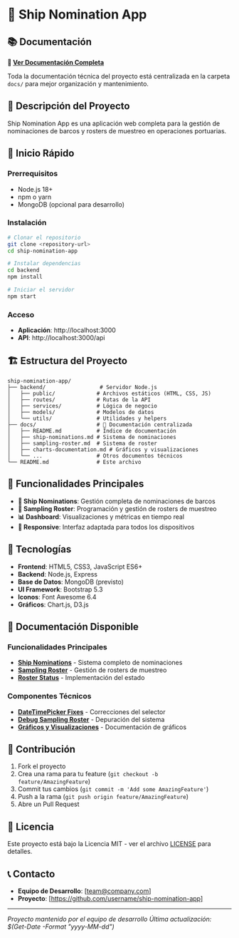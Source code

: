 # 🚢 Ship Nomination App

## 📚 Documentación

**📖 [Ver Documentación Completa](./docs/README.md)**

Toda la documentación técnica del proyecto está centralizada en la carpeta `docs/` para mejor organización y mantenimiento.

## 🎯 Descripción del Proyecto

Ship Nomination App es una aplicación web completa para la gestión de nominaciones de barcos y rosters de muestreo en operaciones portuarias.

## 🚀 Inicio Rápido

### Prerrequisitos
- Node.js 18+ 
- npm o yarn
- MongoDB (opcional para desarrollo)

### Instalación
```bash
# Clonar el repositorio
git clone <repository-url>
cd ship-nomination-app

# Instalar dependencias
cd backend
npm install

# Iniciar el servidor
npm start
```

### Acceso
- **Aplicación**: http://localhost:3000
- **API**: http://localhost:3000/api

## 🏗️ Estructura del Proyecto

```
ship-nomination-app/
├── backend/                 # Servidor Node.js
│   ├── public/             # Archivos estáticos (HTML, CSS, JS)
│   ├── routes/             # Rutas de la API
│   ├── services/           # Lógica de negocio
│   ├── models/             # Modelos de datos
│   └── utils/              # Utilidades y helpers
├── docs/                   # 📁 Documentación centralizada
│   ├── README.md           # Índice de documentación
│   ├── ship-nominations.md # Sistema de nominaciones
│   ├── sampling-roster.md  # Sistema de roster
│   ├── charts-documentation.md # Gráficos y visualizaciones
│   └── ...                 # Otros documentos técnicos
└── README.md               # Este archivo
```

## 🧪 Funcionalidades Principales

- **🚢 Ship Nominations**: Gestión completa de nominaciones de barcos
- **🧪 Sampling Roster**: Programación y gestión de rosters de muestreo
- **📊 Dashboard**: Visualizaciones y métricas en tiempo real
- **📱 Responsive**: Interfaz adaptada para todos los dispositivos

## 🔧 Tecnologías

- **Frontend**: HTML5, CSS3, JavaScript ES6+
- **Backend**: Node.js, Express
- **Base de Datos**: MongoDB (previsto)
- **UI Framework**: Bootstrap 5.3
- **Iconos**: Font Awesome 6.4
- **Gráficos**: Chart.js, D3.js

## 📖 Documentación Disponible

### Funcionalidades Principales
- [**Ship Nominations**](./docs/ship-nominations.md) - Sistema completo de nominaciones
- [**Sampling Roster**](./docs/sampling-roster.md) - Gestión de rosters de muestreo
- [**Roster Status**](./docs/roster-status-implementation.md) - Implementación del estado

### Componentes Técnicos
- [**DateTimePicker Fixes**](./docs/datetimepicker-fixes.md) - Correcciones del selector
- [**Debug Sampling Roster**](./docs/debug-sampling-roster.md) - Depuración del sistema
- [**Gráficos y Visualizaciones**](./docs/charts-documentation.md) - Documentación de gráficos

## 🤝 Contribución

1. Fork el proyecto
2. Crea una rama para tu feature (`git checkout -b feature/AmazingFeature`)
3. Commit tus cambios (`git commit -m 'Add some AmazingFeature'`)
4. Push a la rama (`git push origin feature/AmazingFeature`)
5. Abre un Pull Request

## 📝 Licencia

Este proyecto está bajo la Licencia MIT - ver el archivo [LICENSE](LICENSE) para detalles.

## 📞 Contacto

- **Equipo de Desarrollo**: [team@company.com]
- **Proyecto**: [https://github.com/username/ship-nomination-app]

---

*Proyecto mantenido por el equipo de desarrollo*
*Última actualización: $(Get-Date -Format "yyyy-MM-dd")*
